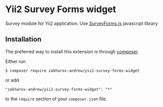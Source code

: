 # Yii2 Survey Forms widget
Survey module for Yii2 application. Use [SurveyForms.js](https://github.com/ZakharovAndrew/Survey-Forms) javascript library

## Installation

The preferred way to install this extension is through [composer](http://getcomposer.org/download/).

Either run

```
$ composer require zakharov-andrew/yii2-survey-forms-widget
```
or add

```
"zakharov-andrew/yii2-survey-forms-widget": "*"
```

to the ```require``` section of your ```composer.json``` file.
